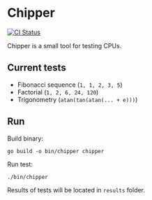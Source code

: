 # Chipper

[![CI Status](https://github.com/mymmrac/chipper/actions/workflows/ci.yml/badge.svg)](https://github.com/mymmrac/chipper/actions/workflows/ci.yml)

Chipper is a small tool for testing CPUs.

## Current tests

- Fibonacci sequence (`1, 1, 2, 3, 5`)
- Factorial (`1, 2, 6, 24, 120`)
- Trigonometry (`atan(tan(atan(... + e)))`)

## Run

Build binary:

```shell
go build -o bin/chipper chipper
```

Run test:

```shell
./bin/chipper
```

Results of tests will be located in `results` folder.